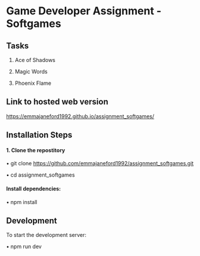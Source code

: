 <h1>Game Developer Assignment - Softgames</h1>

<h2>Tasks</h2>

1. Ace of Shadows

2. Magic Words
  
3. Phoenix Flame
   


<h2>Link to hosted web version</h2>

https://emmajaneford1992.github.io/assignment_softgames/


<h2>Installation Steps</h2>

<h4>1. Clone the repostitory</h4>

• git clone https://github.com/emmajaneford1992/assignment_softgames.git

• cd assignment_softgames

<h4>Install dependencies:</h4>

• npm install


<h2>Development</h2>

To start the development server:

• npm run dev
